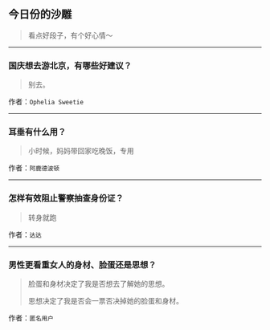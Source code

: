 ## 今日份的沙雕

> 看点好段子，有个好心情～


 
---

### 国庆想去游北京，有哪些好建议？

> 别去。


作者：`Ophelia Sweetie`

---

### 耳垂有什么用？

> 小时候，妈妈带回家吃晚饭，专用


作者：`阿鹿德波顿`

---

### 怎样有效阻止警察抽查身份证？

> 转身就跑


作者：`达达`

---

### 男性更看重女人的身材、脸蛋还是思想？

> 脸蛋和身材决定了我是否想去了解她的思想。
> 
> 思想决定了我是否会一票否决掉她的脸蛋和身材。


作者：`匿名用户`
